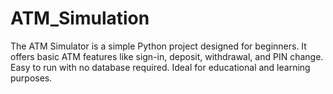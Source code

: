 # ATM_Simulation
The ATM Simulator is a simple Python project designed for beginners. It offers basic ATM features like sign-in, deposit, withdrawal, and PIN change. Easy to run with no database required. Ideal for educational and learning purposes.
